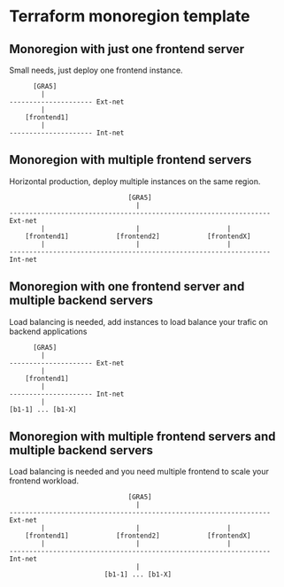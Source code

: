 # Terraform monoregion template

## Monoregion with just one frontend server

Small needs, just deploy one frontend instance.

```
      [GRA5]
        |
--------------------- Ext-net
        |
    [frontend1]
        |
--------------------- Int-net
```

## Monoregion with multiple frontend servers

Horizontal production, deploy multiple instances on the same region.

```
                              [GRA5]
                                |
------------------------------------------------------------------ Ext-net
        |                       |                      |
    [frontend1]            [frontend2]            [frontendX]
        |                       |                      |
------------------------------------------------------------------ Int-net
```

## Monoregion with one frontend server and multiple backend servers

Load balancing is needed, add instances to load balance your trafic on backend applications

```
      [GRA5]
        |
--------------------- Ext-net
        |
    [frontend1]
        |
--------------------- Int-net
        |
[b1-1] ... [b1-X]
```

## Monoregion with multiple frontend servers and multiple backend servers

Load balancing is needed and you need multiple frontend to scale your frontend workload.

```
                              [GRA5]
                                |
------------------------------------------------------------------ Ext-net
        |                       |                      |
    [frontend1]            [frontend2]            [frontendX]
        |                       |                      |
------------------------------------------------------------------ Int-net
                                |
                        [b1-1] ... [b1-X]
```
